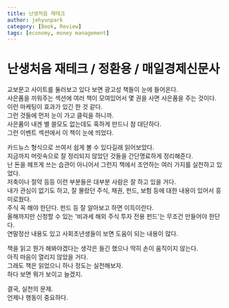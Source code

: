 ```yaml
---
title: 난생처음 재테크
author: jehyunpark
category: [Book, Review]
tags: [economy, money management]
---
```


# 난생처음 재테크 / 정환용 / 매일경제신문사

교보문고 사이트를 둘러보고 있다 보면 광고성 책들이 눈에 들어온다.  
사은품을 끼워주는 섹션에 여러 책이 모여있어서 몇 권을 사면 사은품을 주는 것이다.  
이런 마케팅이 효과가 있긴 한 것 같다.  
그런 것들에 먼저 눈이 가고 클릭을 하니까.  
사은품이 내겐 별 쓸모도 없는데도 혹하게 만드니 참 대단하다.  
그런 이벤트 섹션에서 이 책이 눈에 띄었다.  

카드뉴스 형식으로 쓰여서 쉽게 볼 수 있다길래 읽어보았다.  
지금까지 머릿속으로 잘 정리되지 않았던 것들을 간단명료하게 정리해준다.  
난 돈을 헤프게 쓰는 습관이 아니어서 그런지 책에서 조언하는 여러 가지를 실천하고 있었다.  
저축이나 절약 등등 이런 부분들은 대부분 사람은 잘 하고 있을 거다.  
내가 관심이 없기도 하고, 잘 몰랐던 주식, 채권, 펀드, 보험 등에 대한 내용이 있어서 흥미로웠다.  
주식 꼭 해야 한단다. 펀드 등 잘 알아보고 하면 이득이란다.  
올해까지만 신청할 수 있는 '비과세 해외 주식 투자 전용 펀드'는 무조건 만들어야 한단다.  
연말정산 내용도 있고 사회초년생들이 보면 도움이 되는 내용이 많다.  

책을 읽고 뭔가 해봐야겠다는 생각은 들긴 했으나 딱히 손이 움직이지 않는다.  
아직 마음이 열리지 않았을 거다.  
그래도 책은 읽었으니 하나 정도는 실천해보자.  
하다 보면 뭐가 보이고 늘겠지.  

결국, 실천의 문제.  
언제나 행동이 중요하다.  
